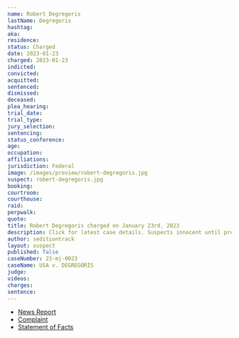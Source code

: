 ```yaml
---
name: Robert Degregoris
lastName: Degregoris
hashtag:
aka:
residence:
status: Charged
date: 2023-01-23
charged: 2023-01-23
indicted:
convicted:
acquitted:
sentenced:
dismissed:
deceased:
plea_hearing:
trial_date:
trial_type:
jury_selection:
sentencing:
status_conference:
age:
occupation:
affiliations:
jurisdiction: Federal
image: /images/preview/robert-degregoris.jpg
suspect: robert-degregoris.jpg
booking:
courtroom:
courthouse:
raid:
perpwalk:
quote:
title: Robert Degregoris charged on January 23rd, 2023
description: Click for latest case details. Suspects innocent until proven guilty.
author: seditiontrack
layout: suspect
published: false
caseNumber: 23-mj-0023
caseName: USA v. DEGREGORIS
judge:
videos:
charges:
sentence:
---
```

- [News Report]()
- [Complaint](https://www.justice.gov/usao-dc/case-multi-defendant/file/1567406/download)
- [Statement of Facts](https://www.justice.gov/usao-dc/case-multi-defendant/file/1567411/download)
